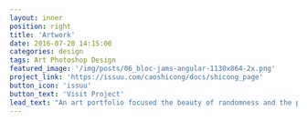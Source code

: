 ```yaml
---
layout: inner
position: right
title: 'Artwork'
date: 2016-07-20 14:15:00
categories: design
tags: Art Photoshop Design
featured_image: '/img/posts/06_bloc-jams-angular-1130x864-2x.png'
project_link: 'https://issuu.com/caoshicong/docs/shicong_page'
button_icon: 'issuu'
button_text: 'Visit Project'
lead_text: "An art portfolio focused the beauty of randomness and the power of emergence."
---
```

